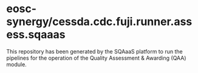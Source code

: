 <!--
SPDX-FileCopyrightText: Copyright contributors to the Software Quality Assurance as a Service (SQAaaS) project <sqaaas@ibergrid.eu>

SPDX-License-Identifier: GPL-3.0-only
-->

# eosc-synergy/cessda.cdc.fuji.runner.assess.sqaaas
This repository has been generated by the SQAaaS platform to run the pipelines
for the operation of the
Quality Assessment & Awarding (QAA)
module.